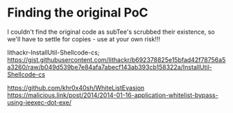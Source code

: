# Finding the original PoC

I couldn't find the original code as subTee's scrubbed their existence, so we'll have to settle for copies - use at your own risk!!!



lithackr-InstallUtil-Shellcode-cs;
https://gist.githubusercontent.com/lithackr/b692378825e15bfad42f78756a5a3260/raw/b049d539be7e84afa7abecf143ab393cb158322a/InstallUtil-Shellcode-cs

https://github.com/khr0x40sh/WhiteListEvasion
https://malicious.link/post/2014/2014-01-16-application-whitelist-bypass-using-ieexec-dot-exe/




